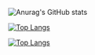 ![Anurag's GitHub stats](https://github-readme-stats.vercel.app/api?username=HelloArtty&show_icons=true&theme=dracula)

[![Top Langs](https://github-readme-stats.vercel.app/api/top-langs/?username=HelloArtty&hide=javascript,html&theme=dracula)](https://github.com/anuraghazra/github-readme-stats)

[![Top Langs](https://github-readme-stats.vercel.app/api/top-langs/?username=HelloArtty&langs_count=8)](https://github.com/anuraghazra/github-readme-stats)
